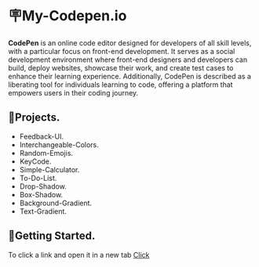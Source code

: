 
# 🪧My-Codepen.io

**CodePen** is an online code editor designed for developers of all skill levels, with a particular focus on front-end development. It serves as a social development environment where front-end designers and developers can build, deploy websites, showcase their work, and create test cases to enhance their learning experience. Additionally, CodePen is described as a liberating tool for individuals learning to code, offering a platform that empowers users in their coding journey.

## 🚀Projects.

- Feedback-UI.
- Interchangeable-Colors.
- Random-Emojis.
- KeyCode.
- Simple-Calculator.
- To-Do-List.
- Drop-Shadow.
- Box-Shadow.
- Background-Gradient.
- Text-Gradient.

## 👀Getting Started.

To click a link and open it in a new tab [Click](https://codepen.io/vaibhavdhok)

